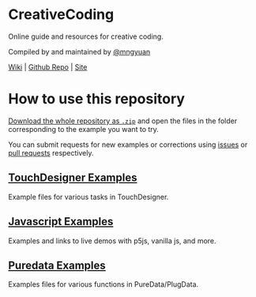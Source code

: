 # CreativeCoding

Online guide and resources for creative coding.

Compiled by and maintained by [@mngyuan](https://github.com/mngyuan)

[Wiki](https://github.com/XRRCA/CreativeCoding/wiki) | [Github Repo](https://github.com/XRRCA/CreativeCoding/) | [Site](https://xrrca.github.io/CreativeCoding/)

# How to use this repository

[Download the whole repository as `.zip`](https://github.com/XRRCA/CreativeCoding/archive/refs/heads/main.zip) and open the files in the folder corresponding to the example you want to try.

You can submit requests for new examples or corrections using [issues](issues) or [pull requests](pulls) respectively.

## [TouchDesigner Examples](touchdesigner)

Example files for various tasks in TouchDesigner.

## [Javascript Examples](js)

Examples and links to live demos with p5js, vanilla js, and more.

## [Puredata Examples](puredata)

Examples files for various functions in PureData/PlugData.
